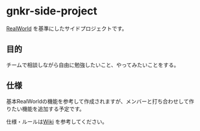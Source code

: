 # gnkr-side-project

[RealWorld](https://github.com/gothinkster/realworld) を基準にしたサイドプロジェクトです。

## 目的

チームで相談しながら自由に勉強したいこと、やってみたいことをする。



## 仕様

基本RealWorldの機能を参考して作成されますが、メンバーと打ち合わせして作りたい機能を追加する予定です。

仕様・ルールは[Wiki](https://github.com/kkyun8/gnkr-side-project/wiki) を参考してください。



